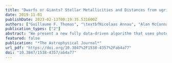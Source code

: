 ```yaml
---
title: "Dwarfs or Giants? Stellar Metallicities and Distances from ugrizG Multiband Photometry"
date: 2019-11-01
publishDate: 2023-02-13T00:19:35.531600Z
authors: ["Guillaume F. Thomas", "\textbfNicolaas Annau", "Alan McConnachie", "Sebastien Fabbro", "Hossen Teimoorinia", "Patrick Côté", "Jean-Charles Cuillandre", "Stephen Gwyn", "Rodrigo A. Ibata", "Else Starkenburg", "Raymond Carlberg", "Benoit Famaey", "Nicholas Fantin", "Laura Ferrarese", "Vincent Hénault-Brunet", "Jaclyn Jensen", "Ariane Lançon", "Geraint F. Lewis", "Nicolas F. Martin", "Julio F. Navarro", "Céline Reylé", "Rubén Sánchez-Janssen"]
publication_types: ["2"]
abstract: "We present a new fully data-driven algorithm that uses photometric data from the Canada–France Imaging Survey (CFIS; u), Pan-STARRS 1 (PS1; griz), and Gaia (G) to discriminate between dwarf and giant stars and to estimate their distances and metallicities. The algorithm is trained and tested using the Sloan Digital Sky Survey (SDSS)/SEGUE spectroscopic data set and Gaia photometric/astrometric data set. At [Fe/H] textless −1.2, the algorithm succeeds in identifying more than 70% of the giants in the training/test set, with a dwarf contamination fraction below 30% (with respect to the SDSS/SEGUE data set). The photometric metallicity estimates have uncertainties better than 0.2 dex when compared with the spectroscopic measurements. The distances estimated by the algorithm are valid out to a distance of at least ∼80 kpc without requiring any prior on the stellar distribution and have fully independent uncertainties that take into account both random and systematic errors. These advances allow us to estimate these stellar parameters for approximately 12 million stars in the photometric data set. This will enable studies involving the chemical mapping of the distant outer disk and the stellar halo, including their kinematics using the Gaia proper motions. This type of algorithm can be applied in the southern hemisphere to the first release of LSST data, thus providing an almost complete view of the external components of our Galaxy out to at least ∼80 kpc. Critical to the success of these efforts will be ensuring well-defined spectroscopic training sets that sample a broad range of stellar parameters with minimal biases. A catalog containing the training/test set and all relevant parameters within the public footprint of CFIS is available online."
featured: false
publication: "*The Astrophysical Journal*"
url_pdf: "https://doi.org/10.3847%2F1538-4357%2Fab4a77"
doi: "10.3847/1538-4357/ab4a77"
---
```


